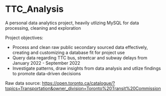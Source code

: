 # TTC_Analysis
A personal data analytics project, heavily utlizing MySQL for data processing, cleaning and exploration

Project objectives:
- Process and clean raw public secondary sourced data effectively, creating and customizing a database fit for project use
- Query data regarding TTC bus, streetcar and subway delays from January 2022 - September 2022
- Investigate patterns, draw insights from data analysis and utlize findings to promote data-driven decisions

Raw data source: https://open.toronto.ca/catalogue/?topics=Transportation&owner_division=Toronto%20Transit%20Commission
